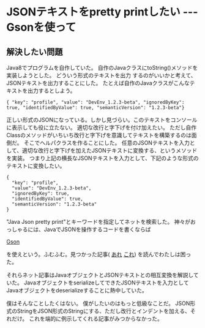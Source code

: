 # JSONテキストをpretty printしたい --- Gsonを使って

## 解決したい問題

Java8でプログラムを自作していた。
自作のJavaクラスにtoString()メソッドを実装しようとした。
どういう形式のテキストを出力 するのがいいかと考えて、JSONテキストを出力することにした。
たとえば自作のJavaクラスがこんなテキストを出力するとしよう。

    { "key": "profile", "value": "DevEnv_1.2.3-beta", "ignoredByKey": true, "identifiedByValue": true, "semanticVersion": "1.2.3-beta"}

正しい形式のJSONになっている。しかし見づらい。このテキストをコンソールに表示しても役に立たない。
適切な改行と字下げを付け加えたい。
ただし自作Classのメソッドがいちいち改行と字下げを意識してテキストを構築するのは面倒だ。
そこでヘルパクラスを作ることにした。
任意のJSONテキストを入力として、適切な改行と字下げを加えたJSONテキストに変換する、というメソッドを実装。
つまり上記の横長なJSONテキストを入力として、下記のような形式のテキストに変換したい。

    {
      "key": "profile",
      "value": "DevEnv_1.2.3-beta",
      "ignoredByKey": true,
      "identifiedByValue": true,
      "semanticVersion": "1.2.3-beta"
    }

"Java Json pretty print"とキーワードを指定してネットを検索した。
神々がおっしゃるには、JavaでJSONを操作するコードを書くならば

[Gson](https://github.com/google/gson)

を使えという。ふむふむ。見つかった記事(
[あれ](https://www.baeldung.com/java-json)
[これ](https://qiita.com/u-chida/items/cbdd040e4199a10936dc))
を読んでわたしは困った。

それらネット記事はJavaオブジェクトとJSONテキストとの相互変換を解説していた。
JavaオブジェクトをserializeしてできたJSONテキストを入力として
Javaオブジェクトをdeserializeすることに熱中していた。

僕はそんなことしたくはない。 僕がしたいのはもっと低級なことだ。
JSON形式のStringをJSON形式のStringにする、ただし改行とインデントを加える、それだけ。
これを端的に例示してくれる記事がみつからなかった。
